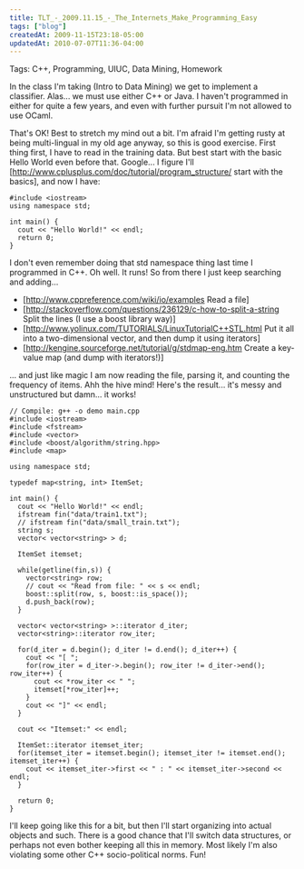 ```yaml
---
title: TLT_-_2009.11.15_-_The_Internets_Make_Programming_Easy
tags: ["blog"]
createdAt: 2009-11-15T23:18-05:00
updatedAt: 2010-07-07T11:36-04:00
---
```


Tags: C++, Programming, UIUC, Data Mining, Homework

In the class I'm taking (Intro to Data Mining) we get to implement a classifier. Alas... we must use either C++ or Java. I haven't programmed in either for quite a few years, and even with further pursuit I'm not allowed to use OCaml.

That's OK! Best to stretch my mind out a bit. I'm afraid I'm getting rusty at being multi-lingual in my old age anyway, so this is good exercise. First thing first, I have to read in the training data. But best start with the basic Hello World even before that. Google... I figure I'll [http://www.cplusplus.com/doc/tutorial/program_structure/ start with the basics], and now I have:

```
#include <iostream>
using namespace std;

int main() {
  cout << "Hello World!" << endl;
  return 0;
}
```

I don't even remember doing that std namespace thing last time I programmed in C++. Oh well. It runs! So from there I just keep searching and adding...

* [http://www.cppreference.com/wiki/io/examples Read a file]
* [http://stackoverflow.com/questions/236129/c-how-to-split-a-string Split the lines (I use a boost library way)]
* [http://www.yolinux.com/TUTORIALS/LinuxTutorialC++STL.html Put it all into a two-dimensional vector, and then dump it using iterators]
* [http://kengine.sourceforge.net/tutorial/g/stdmap-eng.htm Create a key-value map (and dump with iterators!)]

... and just like magic I am now reading the file, parsing it, and counting the frequency of items. Ahh the hive mind! Here's the result... it's messy and unstructured but damn... it works!

```
// Compile: g++ -o demo main.cpp
#include <iostream>
#include <fstream>
#include <vector>
#include <boost/algorithm/string.hpp>
#include <map>

using namespace std;

typedef map<string, int> ItemSet;

int main() {
  cout << "Hello World!" << endl;
  ifstream fin("data/train1.txt");
  // ifstream fin("data/small_train.txt");
  string s;
  vector< vector<string> > d;

  ItemSet itemset;

  while(getline(fin,s)) {
    vector<string> row;
    // cout << "Read from file: " << s << endl;
    boost::split(row, s, boost::is_space());
    d.push_back(row);
  }

  vector< vector<string> >::iterator d_iter;
  vector<string>::iterator row_iter;

  for(d_iter = d.begin(); d_iter != d.end(); d_iter++) {
    cout << "[ ";
    for(row_iter = d_iter->.begin(); row_iter != d_iter->end(); row_iter++) {
      cout << *row_iter << " ";
      itemset[*row_iter]++;
    }
    cout << "]" << endl;
  }

  cout << "Itemset:" << endl;

  ItemSet::iterator itemset_iter;
  for(itemset_iter = itemset.begin(); itemset_iter != itemset.end(); itemset_iter++) {
    cout << itemset_iter->first << " : " << itemset_iter->second << endl;
  }

  return 0;
}
```

I'll keep going like this for a bit, but then I'll start organizing into actual objects and such. There is a good chance that I'll switch data structures, or perhaps not even bother keeping all this in memory. Most likely I'm also violating some other C++ socio-political norms. Fun!

